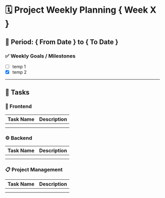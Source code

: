 # 🗓️ Project Weekly Planning { Week X }

## 📅 Period: { From Date } to { To Date }

### ✅ Weekly Goals / Milestones

- [ ] temp 1
- [x] temp 2

---

## 📌 Tasks

### 🎨 Frontend

| Task Name | Description |
|-----------|-------------|
|           |             |
|           |             |

### ⚙️ Backend

| Task Name | Description |
|-----------|-------------|
|           |             |
|           |             |

### 📋 Project Management

| Task Name | Description |
|-----------|-------------|
|           |             |
|           |             |
